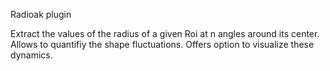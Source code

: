 Radioak plugin

Extract the values of the radius of a given Roi at n angles around its center. Allows to quantifiy the shape fluctuations. Offers option to visualize these dynamics.
